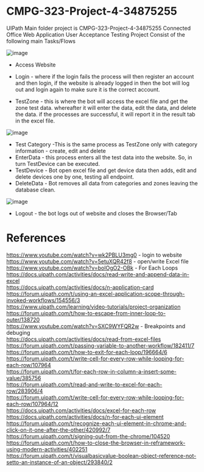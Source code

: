 # CMPG-323-Project-4-34875255
UIPath
Main folder project is CMPG-323-Project-4-34875255 Connected Office Web Application User Acceptance Testing
Project Consist of the following main Tasks/Flows

![image](https://user-images.githubusercontent.com/89706817/197419826-a1ae8fc0-55e8-436b-b316-235932cb74c4.png)

* Access Website

* Login - where if the login fails the process will then register an account and then login, if the website is already logged in then the bot will log out and login again to make sure it is the correct account.

* TestZone - this is where the bot will access the excel file and get the zone test data. whereafter it will enter the data, edit the data, and delete the data. if the processes are successful, it will report it in the result tab in the excel file.

![image](https://user-images.githubusercontent.com/89706817/197419841-9c03e111-f596-41a6-804d-cd4115be6f0e.png)

* Test Category -This is the same process as TestZone only with category information - create, edit and delete
* EnterData - this process enters all the test data into the website. So, in turn TestDevice can be executed.
* TestDevice - Bot open excel file and get device data then adds, edit and delete devices one by one, testing all endpoint.
* DeleteData - Bot removes all data from categories and zones leaving the database clean.

![image](https://user-images.githubusercontent.com/89706817/197419970-8bb55456-1db1-437d-b6d3-a4dbae5dad3e.png)

* Logout - the bot logs out of website and closes the Browser/Tab

# References
https://www.youtube.com/watch?v=wk2PBLU3mg0 - login to website <br />
https://www.youtube.com/watch?v=5etuXQR42f8 - open/write Excel file <br />
https://www.youtube.com/watch?v=boIOgO2-OBk - For Each Loops <br />
https://docs.uipath.com/activities/docs/read-write-and-append-data-in-excel <br />
https://docs.uipath.com/activities/docs/n-application-card <br />
https://forum.uipath.com/t/using-an-excel-application-scope-through-invoked-workflows/154556/3 <br />
https://www.uipath.com/learning/video-tutorials/project-organization <br />
https://forum.uipath.com/t/how-to-escape-from-inner-loop-to-outer/138720 <br />
https://www.youtube.com/watch?v=SXC9WYFQR2w - Breakpoints and debuging <br />
https://docs.uipath.com/activities/docs/read-from-excel-files <br />
https://forum.uipath.com/t/passing-variable-to-another-workflow/182411/7 <br />
https://forum.uipath.com/t/how-to-exit-for-each-loop/196664/6 <br />
https://forum.uipath.com/t/write-cell-for-every-row-while-looping-for-each-row/107964 <br />
https://forum.uipath.com/t/for-each-row-in-column-a-insert-some-value/385756 <br />
https://forum.uipath.com/t/read-and-write-to-excel-for-each-row/283906/4 <br />
https://forum.uipath.com/t/write-cell-for-every-row-while-looping-for-each-row/107964/12 <br />
https://docs.uipath.com/activities/docs/excel-for-each-row <br />
https://docs.uipath.com/activities/docs/n-for-each-ui-element <br />
https://forum.uipath.com/t/recognize-each-ui-element-in-chrome-and-click-on-it-one-after-the-other/420992/7 <br />
https://forum.uipath.com/t/signing-out-from-the-chrome/104520 <br />
https://forum.uipath.com/t/how-to-close-the-browser-in-reframework-using-modern-activities/402251 <br />
https://forum.uipath.com/t/visualbasicvalue-boolean-object-reference-not-setto-an-instance-of-an-object/293840/2 <br />
